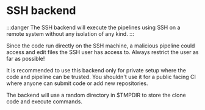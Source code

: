 # SSH backend

:::danger
The SSH backend will execute the pipelines using SSH on a remote system without any isolation of any kind.
:::

Since the code run directly on the SSH machine, a malicious pipeline could access and edit files the SSH user has access to. Always restrict the user as far as possible!

It is recommended to use this backend only for private setup where the code and pipeline can be trusted. You shouldn't
use it for a public facing CI where anyone can submit code or add new repositories.

The backend will use a random directory in $TMPDIR to store the clone code and execute commands.
